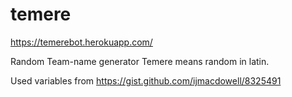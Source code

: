 # temere
https://temerebot.herokuapp.com/

Random Team-name generator
Temere means random in latin.

Used variables from https://gist.github.com/ijmacdowell/8325491
